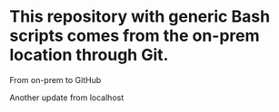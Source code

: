 # This repository with generic Bash scripts comes from the on-prem location through Git.

From on-prem to GitHub

Another update from localhost